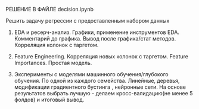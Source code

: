 РЕШЕНИЕ В ФАЙЛЕ decision.ipynb

Решить задачу регрессии с предоставленным набором данных

1. EDA и ресерч-анализ. Графики, применение инструментов EDA. Комментарий до графика. Вывод после графика/стат методов. Корреляция колонок с таргетом.

2. Feature Engineering. Корреляция новых колонок с таргетом. Feature Importances. Простая модель.

3. Эксперименты с моделями машинного обучения/глубокого обучения. По одной из каждого семейства. Линейные, деревья, модификации градиентного бустинга , нейронные сети. На основе результатов выбрать лучшую - делаем кросс-валидацию(не менее 5 фолдов) и итоговый вывод. 
